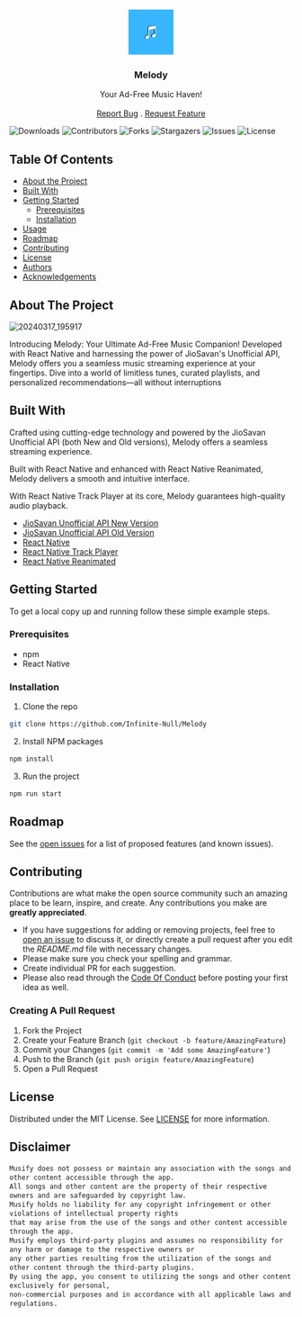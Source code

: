 <br/>
<p align="center">
  <a href="https://github.com/Infinite-Null/Melody">
    <img src="Images/Logo.png" alt="Logo" width="80" height="80">
  </a>

  <h3 align="center">Melody</h3>

  <p align="center">
    Your Ad-Free Music Haven!
    <br/>
    <br/>
    <a href="https://github.com/Infinite-Null/Melody/issues">Report Bug</a>
    .
    <a href="https://github.com/Infinite-Null/Melody/issues">Request Feature</a>
  </p>
</p>

![Downloads](https://img.shields.io/github/downloads/Infinite-Null/Melody/total) ![Contributors](https://img.shields.io/github/contributors/Infinite-Null/Melody?color=dark-green) ![Forks](https://img.shields.io/github/forks/Infinite-Null/Melody?style=social) ![Stargazers](https://img.shields.io/github/stars/Infinite-Null/Melody?style=social) ![Issues](https://img.shields.io/github/issues/Infinite-Null/Melody) ![License](https://img.shields.io/github/license/Infinite-Null/Melody) 

## Table Of Contents

* [About the Project](#about-the-project)
* [Built With](#built-with)
* [Getting Started](#getting-started)
  * [Prerequisites](#prerequisites)
  * [Installation](#installation)
* [Usage](#usage)
* [Roadmap](#roadmap)
* [Contributing](#contributing)
* [License](#license)
* [Authors](#authors)
* [Acknowledgements](#acknowledgements)

## About The Project

![20240317_195917](https://github.com/Infinite-Null/Melody/assets/97950192/df49742e-68eb-4387-ac7b-237b0998dac3)

Introducing Melody: Your Ultimate Ad-Free Music Companion! Developed with React Native and harnessing the power of JioSavan's Unofficial API, Melody offers you a seamless music streaming experience at your fingertips. Dive into a world of limitless tunes, curated playlists, and personalized recommendations—all without interruptions 

## Built With

Crafted using cutting-edge technology and powered by the JioSavan Unofficial API (both New and Old versions), Melody offers a seamless streaming experience.

Built with React Native and enhanced with React Native Reanimated, Melody delivers a smooth and intuitive interface.

With React Native Track Player at its core, Melody guarantees high-quality audio playback.

* [JioSavan Unofficial API New Version](https://jiosavan-api-with-playlist.vercel.app/)
* [JioSavan Unofficial API Old Version](https://jio-savan-api-m39q.vercel.app/)
* [React Native](https://reactnative.dev/)
* [React Native Track Player](https://rntp.dev/)
* [React Native Reanimated](https://docs.swmansion.com/react-native-reanimated/)

## Getting Started

To get a local copy up and running follow these simple example steps.

### Prerequisites

* npm
* React Native

### Installation

1. Clone the repo

```sh
git clone https://github.com/Infinite-Null/Melody
```

2. Install NPM packages

```sh
npm install
```

3. Run the project

```sh
npm run start
```


## Roadmap

See the [open issues](https://github.com/Infinite-Null/Melody/issues) for a list of proposed features (and known issues).

## Contributing

Contributions are what make the open source community such an amazing place to be learn, inspire, and create. Any contributions you make are **greatly appreciated**.
* If you have suggestions for adding or removing projects, feel free to [open an issue](https://github.com/Infinite-Null/Melody/issues/new) to discuss it, or directly create a pull request after you edit the *README.md* file with necessary changes.
* Please make sure you check your spelling and grammar.
* Create individual PR for each suggestion.
* Please also read through the [Code Of Conduct](https://github.com/Infinite-Null/Melody/blob/main/CODE_OF_CONDUCT.md) before posting your first idea as well.

### Creating A Pull Request

1. Fork the Project
2. Create your Feature Branch (`git checkout -b feature/AmazingFeature`)
3. Commit your Changes (`git commit -m 'Add some AmazingFeature'`)
4. Push to the Branch (`git push origin feature/AmazingFeature`)
5. Open a Pull Request

## License

Distributed under the MIT License. See [LICENSE](https://github.com/Infinite-Null/Melody/blob/main/LICENSE.md) for more information.

## Disclaimer

```
Musify does not possess or maintain any association with the songs and other content accessible through the app.
All songs and other content are the property of their respective owners and are safeguarded by copyright law.
Musify holds no liability for any copyright infringement or other violations of intellectual property rights
that may arise from the use of the songs and other content accessible through the app.
Musify employs third-party plugins and assumes no responsibility for any harm or damage to the respective owners or
any other parties resulting from the utilization of the songs and other content through the third-party plugins.
By using the app, you consent to utilizing the songs and other content exclusively for personal,
non-commercial purposes and in accordance with all applicable laws and regulations.
```

